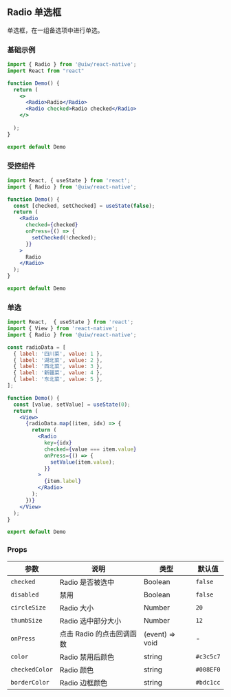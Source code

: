 Radio 单选框
---

单选框，在一组备选项中进行单选。


### 基础示例

```jsx  mdx:preview
import { Radio } from '@uiw/react-native';
import React from "react"

function Demo() {
  return (
    <>
      <Radio>Radio</Radio>
      <Radio checked>Radio checked</Radio>
    </>
    
  );
}

export default Demo

```

### 受控组件

```jsx  mdx:preview
import React, { useState } from 'react';
import { Radio } from '@uiw/react-native';

function Demo() {
  const [checked, setChecked] = useState(false);
  return (
    <Radio
      checked={checked}
      onPress={() => {
        setChecked(!checked);
      }}
    >
      Radio
    </Radio>
  );
}

export default Demo
```

### 单选

```jsx   mdx:preview
import React,  { useState } from 'react';
import { View } from 'react-native';
import { Radio } from '@uiw/react-native';

const radioData = [
  { label: '四川菜', value: 1 },
  { label: '湖北菜', value: 2 },
  { label: '西北菜', value: 3 },
  { label: '新疆菜', value: 4 },
  { label: '东北菜', value: 5 },
];

function Demo() {
  const [value, setValue] = useState(0);
  return (
    <View>
      {radioData.map((item, idx) => {
        return (
          <Radio
            key={idx}
            checked={value === item.value}
            onPress={() => {
              setValue(item.value);
            }}
          >
            {item.label}
          </Radio>
        );
      })}
    </View>
  );
}

export default Demo


```

### Props

| 参数 | 说明 | 类型 | 默认值 |
|------|------|-----|------|
| `checked` | Radio 是否被选中 | Boolean | `false` |
| `disabled` | 禁用 | Boolean | `false` |
| `circleSize` | Radio 大小 | Number | `20` |
| `thumbSize` | Radio 选中部分大小 | Number | `12` |
| `onPress` | 点击 Radio 的点击回调函数 | (event) => void | - |
| `color`   | Radio 禁用后颜色 | string | `#c3c5c7` |
| `checkedColor`   | Radio 颜色 | string | `#008EF0` |
| `borderColor`   | Radio 边框颜色 | string | `#bdc1cc` |
